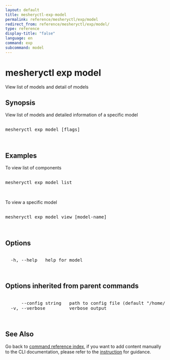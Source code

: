 ```yaml
---
layout: default
title: mesheryctl-exp-model
permalink: reference/mesheryctl/exp/model
redirect_from: reference/mesheryctl/exp/model/
type: reference
display-title: "false"
language: en
command: exp
subcommand: model
---
```


# mesheryctl exp model

View list of models and detail of models

## Synopsis

View list of models and detailed information of a specific model
<pre class='codeblock-pre'>
<div class='codeblock'>
mesheryctl exp model [flags]

</div>
</pre> 

## Examples

To view list of components
<pre class='codeblock-pre'>
<div class='codeblock'>
mesheryctl exp model list

</div>
</pre> 

To view a specific model
<pre class='codeblock-pre'>
<div class='codeblock'>
mesheryctl exp model view [model-name]

</div>
</pre> 

## Options

<pre class='codeblock-pre'>
<div class='codeblock'>
  -h, --help   help for model

</div>
</pre>

## Options inherited from parent commands

<pre class='codeblock-pre'>
<div class='codeblock'>
      --config string   path to config file (default "/home/admin-pc/.meshery/config.yaml")
  -v, --verbose         verbose output

</div>
</pre>

## See Also

Go back to [command reference index](/reference/mesheryctl/), if you want to add content manually to the CLI documentation, please refer to the [instruction](/project/contributing/contributing-cli#preserving-manually-added-documentation) for guidance.
